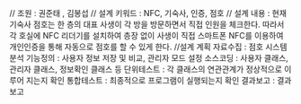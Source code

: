// 조원 : 권준태 , 김봉섭
// 설계 키워드 : NFC, 기숙사, 인증, 점호
// 설계 내용 :  현재 기숙사 점호는 한 층의 대표 사생이 각 방을 방문하면서 직접 인원을 체크한다. 따라서 각 호실에 NFC 리더기를 설치하여 층장 없이 사생이 직접 스마트폰 NFC를 이용하여 개인인증을 통해 자동으로 점호를 할 수 있게 한다.
//설계 계획
자료수집 : 점호 시스템 분석
기능정의 : 사용자 정보 저장 및 비교, 관리자 모드 설정
소스코딩 : 사용자 클래스, 관리자 클래스, 정보확인 클래스 등
단위테스트 : 각 클래스의 연관관계가 정상적으로 이루어 지는지 확인
통합테스트 : 최종적으로 프로그램이 실행되는지 확인 
결과보고 : 결과보고

